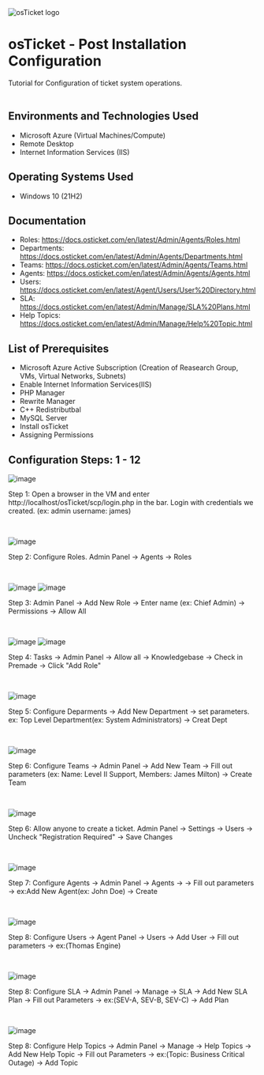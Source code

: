 <img src="https://i.imgur.com/Clzj7Xs.png" alt="osTicket logo"/>
</p>

<h1>osTicket - Post Installation Configuration</h1>
Tutorial for Configuration of ticket system operations.<br />
<br />

<h2>Environments and Technologies Used</h2>

- Microsoft Azure (Virtual Machines/Compute)
- Remote Desktop
- Internet Information Services (IIS)

<h2>Operating Systems Used </h2>

- Windows 10</b> (21H2)

<h2>Documentation</h2>

- Roles: https://docs.osticket.com/en/latest/Admin/Agents/Roles.html
- Departments: https://docs.osticket.com/en/latest/Admin/Agents/Departments.html
- Teams: https://docs.osticket.com/en/latest/Admin/Agents/Teams.html
- Agents: https://docs.osticket.com/en/latest/Admin/Agents/Agents.html
- Users: https://docs.osticket.com/en/latest/Agent/Users/User%20Directory.html
- SLA: https://docs.osticket.com/en/latest/Admin/Manage/SLA%20Plans.html
- Help Topics: https://docs.osticket.com/en/latest/Admin/Manage/Help%20Topic.html

<h2>List of Prerequisites</h2>

- Microsoft Azure Active Subscription (Creation of Reasearch Group, VMs, Virtual Networks, Subnets)
- Enable Internet Information Services(IIS)
- PHP Manager
- Rewrite Manager
- C++ Redistributbal
- MySQL Server
- Install osTicket
- Assigning Permissions

<h2>Configuration Steps: 1 - 12</h2>

![image](https://github.com/jameswsm/post-install-config/assets/170709350/1d64c191-53c9-4c52-9eb8-7c0ea8c15a2e)
<p>
Step 1: Open a browser in the VM and enter http://localhost/osTicket/scp/login.php in the bar. Login with credentials we created. (ex: admin username: james)
</p>
<br />

![image](https://github.com/jameswsm/post-install-config/assets/170709350/f3199502-0c17-47da-b472-2e072e3b186b)
<p>
Step 2: Configure Roles. Admin Panel -> Agents -> Roles
</p>
<br />

![image](https://github.com/jameswsm/post-install-config/assets/170709350/41e39300-7161-4115-9c3e-a4fa9d998451)
![image](https://github.com/jameswsm/post-install-config/assets/170709350/24ff5995-367f-4a9a-84e4-457acf31807a)
<p>
Step 3: Admin Panel -> Add New Role -> Enter name (ex: Chief Admin) -> Permissions -> Allow All
</p>
<br />

![image](https://github.com/jameswsm/post-install-config/assets/170709350/6c34288c-2835-4b5e-b97b-4832fbf5db1d)
![image](https://github.com/jameswsm/post-install-config/assets/170709350/6eba1890-6d05-44e0-98a3-458b6a6797a1)
<p>
Step 4: Tasks -> Admin Panel -> Allow all -> Knowledgebase -> Check in Premade -> Click "Add Role"
</p>
<br />

![image](https://github.com/jameswsm/post-install-config/assets/170709350/88e06a2d-9be2-4d9f-8409-f4b7c3d8cbb2)
<p>
Step 5: Configure Deparments -> Add New Department -> set parameters. ex: Top Level Department(ex: System Administrators) -> Creat Dept
</p>
<br />

![image](https://github.com/jameswsm/post-install-config/assets/170709350/c1626932-8652-4d8b-9b1d-db54d74a9cec)
<p>
Step 6: Configure Teams -> Admin Panel -> Add New Team -> Fill out parameters (ex: Name: Level II Support, Members: James Milton) -> Create Team
</p>
<br />

![image](https://github.com/jameswsm/post-install-config/assets/170709350/5ce56878-ecc5-4b63-bc6d-756eebbd342d)
<p>
Step 6: Allow anyone to create a ticket. Admin Panel -> Settings -> Users -> Uncheck "Registration Required" -> Save Changes
</p>
<br />

![image](https://github.com/jameswsm/post-install-config/assets/170709350/d682d3cf-1894-4db5-8afb-33bc10341f22)
<p>
Step 7: Configure Agents -> Admin Panel -> Agents -> -> Fill out parameters -> ex:Add New Agent(ex: John Doe) -> Create
</p>
<br />

![image](https://github.com/jameswsm/post-install-config/assets/170709350/e124d7a5-bb4d-4259-a72a-6630630f0c4d)
<p>
Step 8: Configure Users -> Agent Panel -> Users -> Add User -> Fill out parameters -> ex:(Thomas Engine)
</p>
<br />

![image](https://github.com/jameswsm/post-install-config/assets/170709350/fb447a28-1ad4-4c9b-8b6e-0b638ad1ffd1)
<p>
Step 8: Configure SLA -> Admin Panel -> Manage -> SLA -> Add New SLA Plan -> Fill out Parameters -> ex:(SEV-A, SEV-B, SEV-C) -> Add Plan
</p>
<br />

![image](https://github.com/jameswsm/post-install-config/assets/170709350/d80d011c-10ff-4692-a87d-93d3f26044e6)
<p>
Step 8: Configure Help Topics -> Admin Panel -> Manage -> Help Topics -> Add New Help Topic -> Fill out Parameters -> ex:(Topic: Business Critical Outage) -> Add Topic
</p>
<br />


